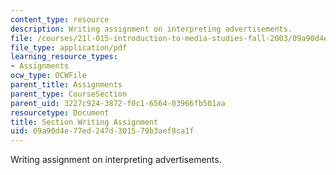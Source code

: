 ```yaml
---
content_type: resource
description: Writing assignment on interpreting advertisements.
file: /courses/21l-015-introduction-to-media-studies-fall-2003/09a90d4e77ed247d301579b3aef8ca1f_section_assign.pdf
file_type: application/pdf
learning_resource_types:
- Assignments
ocw_type: OCWFile
parent_title: Assignments
parent_type: CourseSection
parent_uid: 3227c924-3872-f0c1-6564-03966fb501aa
resourcetype: Document
title: Section Writing Assignment
uid: 09a90d4e-77ed-247d-3015-79b3aef8ca1f
---
```

Writing assignment on interpreting advertisements.

